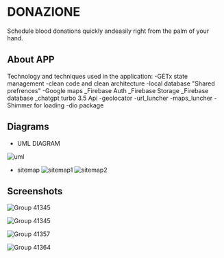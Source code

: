 # DONAZIONE

Schedule blood donations quickly andeasily right from the palm of your hand.

## About APP
Technology and techniques used in the application: 
-GETx state management
-clean code and clean architecture
-local database "Shared prefrences"
-Google maps
_Firebase Auth
_Firebase Storage
_Firebase database
_chatgpt turbo 3.5 Api
-geolocator
-url_luncher
-maps_luncher
-Shimmer for loading
-dio package


## Diagrams

- UML DIAGRAM

![uml](https://github.com/Ma7moud-Eltantawy/DONAZIONE/assets/61250075/bf7e1f62-5b28-4beb-b538-ddf4d1976300)

- sitemap
![sitemap1](https://github.com/Ma7moud-Eltantawy/DONAZIONE/assets/61250075/a598b3b6-7092-4422-bc7d-d137b66a1616)
![sitemap2](https://github.com/Ma7moud-Eltantawy/DONAZIONE/assets/61250075/f94638f7-5298-4eac-9c6b-7a8247605efd)


## Screenshots 
![Group 41345](https://github.com/Ma7moud-Eltantawy/DONAZIONE/assets/61250075/38e67113-dcd6-43f4-881c-9f9a00e28810)

![Group 41345](https://github.com/Ma7moud-Eltantawy/DONAZIONE/assets/61250075/55be7539-3963-453c-972d-d5df6a042c5e)

![Group 41357](https://github.com/Ma7moud-Eltantawy/DONAZIONE/assets/61250075/4b3ee72e-2f2e-40ba-a7dc-87cb9c45cf39)

![Group 41364](https://github.com/Ma7moud-Eltantawy/DONAZIONE/assets/61250075/f6747131-072c-4457-8a77-6959a9bff499)


